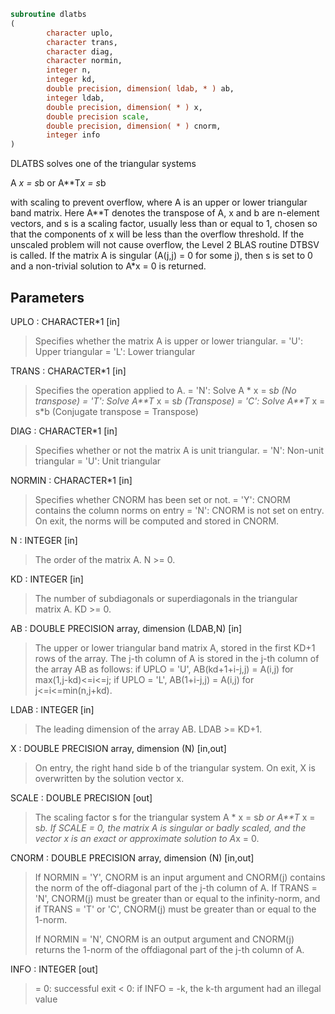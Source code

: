 ```fortran
subroutine dlatbs
(
        character uplo,
        character trans,
        character diag,
        character normin,
        integer n,
        integer kd,
        double precision, dimension( ldab, * ) ab,
        integer ldab,
        double precision, dimension( * ) x,
        double precision scale,
        double precision, dimension( * ) cnorm,
        integer info
)
```

DLATBS solves one of the triangular systems

A *x = s*b  or  A**T*x = s*b

with scaling to prevent overflow, where A is an upper or lower
triangular band matrix.  Here A**T denotes the transpose of A, x and b
are n-element vectors, and s is a scaling factor, usually less than
or equal to 1, chosen so that the components of x will be less than
the overflow threshold.  If the unscaled problem will not cause
overflow, the Level 2 BLAS routine DTBSV is called.  If the matrix A
is singular (A(j,j) = 0 for some j), then s is set to 0 and a
non-trivial solution to A*x = 0 is returned.

## Parameters
UPLO : CHARACTER*1 [in]
> Specifies whether the matrix A is upper or lower triangular.
> = 'U':  Upper triangular
> = 'L':  Lower triangular

TRANS : CHARACTER*1 [in]
> Specifies the operation applied to A.
> = 'N':  Solve A * x = s*b  (No transpose)
> = 'T':  Solve A**T* x = s*b  (Transpose)
> = 'C':  Solve A**T* x = s*b  (Conjugate transpose = Transpose)

DIAG : CHARACTER*1 [in]
> Specifies whether or not the matrix A is unit triangular.
> = 'N':  Non-unit triangular
> = 'U':  Unit triangular

NORMIN : CHARACTER*1 [in]
> Specifies whether CNORM has been set or not.
> = 'Y':  CNORM contains the column norms on entry
> = 'N':  CNORM is not set on entry.  On exit, the norms will
> be computed and stored in CNORM.

N : INTEGER [in]
> The order of the matrix A.  N >= 0.

KD : INTEGER [in]
> The number of subdiagonals or superdiagonals in the
> triangular matrix A.  KD >= 0.

AB : DOUBLE PRECISION array, dimension (LDAB,N) [in]
> The upper or lower triangular band matrix A, stored in the
> first KD+1 rows of the array. The j-th column of A is stored
> in the j-th column of the array AB as follows:
> if UPLO = 'U', AB(kd+1+i-j,j) = A(i,j) for max(1,j-kd)<=i<=j;
> if UPLO = 'L', AB(1+i-j,j)    = A(i,j) for j<=i<=min(n,j+kd).

LDAB : INTEGER [in]
> The leading dimension of the array AB.  LDAB >= KD+1.

X : DOUBLE PRECISION array, dimension (N) [in,out]
> On entry, the right hand side b of the triangular system.
> On exit, X is overwritten by the solution vector x.

SCALE : DOUBLE PRECISION [out]
> The scaling factor s for the triangular system
> A * x = s*b  or  A**T* x = s*b.
> If SCALE = 0, the matrix A is singular or badly scaled, and
> the vector x is an exact or approximate solution to A*x = 0.

CNORM : DOUBLE PRECISION array, dimension (N) [in,out]
> 
> If NORMIN = 'Y', CNORM is an input argument and CNORM(j)
> contains the norm of the off-diagonal part of the j-th column
> of A.  If TRANS = 'N', CNORM(j) must be greater than or equal
> to the infinity-norm, and if TRANS = 'T' or 'C', CNORM(j)
> must be greater than or equal to the 1-norm.
> 
> If NORMIN = 'N', CNORM is an output argument and CNORM(j)
> returns the 1-norm of the offdiagonal part of the j-th column
> of A.

INFO : INTEGER [out]
> = 0:  successful exit
> < 0:  if INFO = -k, the k-th argument had an illegal value
